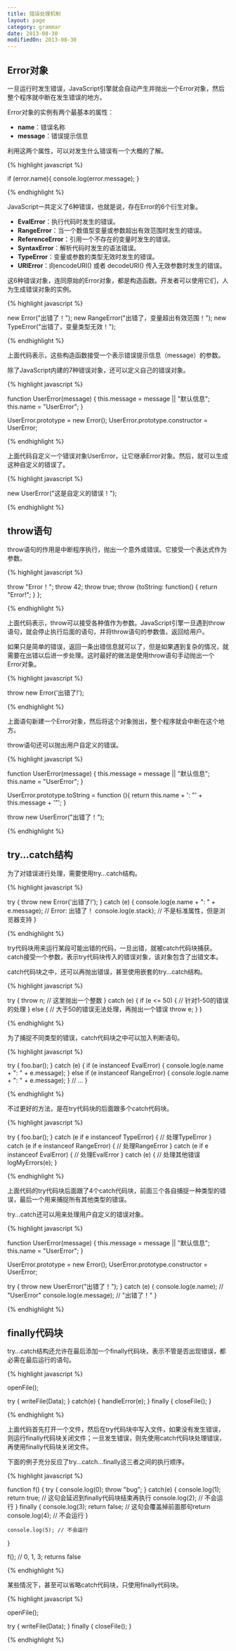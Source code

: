 ```yaml
---
title: 错误处理机制
layout: page
category: grammar
date: 2013-08-30
modifiedOn: 2013-08-30
---
```


## Error对象

一旦运行时发生错误，JavaScript引擎就会自动产生并抛出一个Error对象，然后整个程序就中断在发生错误的地方。

Error对象的实例有两个最基本的属性：

- **name**：错误名称
- **message**：错误提示信息

利用这两个属性，可以对发生什么错误有一个大概的了解。

{% highlight javascript %}

if (error.name){
	console.log(error.message);
}

{% endhighlight %}

JavaScript一共定义了6种错误，也就是说，存在Error的6个衍生对象。

- **EvalError**：执行代码时发生的错误。
- **RangeError**：当一个数值型变量或参数超出有效范围时发生的错误。
- **ReferenceError**：引用一个不存在的变量时发生的错误。
- **SyntaxError**：解析代码时发生的语法错误。
- **TypeError**：变量或参数的类型无效时发生的错误。
- **URIError**：向encodeURI() 或者 decodeURI() 传入无效参数时发生的错误。

这6种错误对象，连同原始的Error对象，都是构造函数。开发者可以使用它们，人为生成错误对象的实例。

{% highlight javascript %}

new Error("出错了！");
new RangeError("出错了，变量超出有效范围！");
new TypeError("出错了，变量类型无效！");

{% endhighlight %}

上面代码表示，这些构造函数接受一个表示错误提示信息（message）的参数。

除了JavaScript内建的7种错误对象，还可以定义自己的错误对象。

{% highlight javascript %}

function UserError(message) {
   this.message = message || "默认信息";
   this.name = "UserError";
}

UserError.prototype = new Error();
UserError.prototype.constructor = UserError;

{% endhighlight %}

上面代码自定义一个错误对象UserError，让它继承Error对象。然后，就可以生成这种自定义的错误了。

{% highlight javascript %}

new UserError("这是自定义的错误！");

{% endhighlight %}

## throw语句

throw语句的作用是中断程序执行，抛出一个意外或错误。它接受一个表达式作为参数。

{% highlight javascript %}

throw "Error！"; 
throw 42;
throw true;
throw {toString: function() { return "Error!"; } };

{% endhighlight %}

上面代码表示，throw可以接受各种值作为参数。JavaScript引擎一旦遇到throw语句，就会停止执行后面的语句，并将throw语句的参数值，返回给用户。

如果只是简单的错误，返回一条出错信息就可以了，但是如果遇到复杂的情况，就需要在出错以后进一步处理。这时最好的做法是使用throw语句手动抛出一个Error对象。

{% highlight javascript %}

throw new Error('出错了!');

{% endhighlight %}

上面语句新建一个Error对象，然后将这个对象抛出，整个程序就会中断在这个地方。

throw语句还可以抛出用户自定义的错误。

{% highlight javascript %}

function UserError(message) {
   this.message = message || "默认信息";
   this.name = "UserError";
}

UserError.prototype.toString = function (){
  return this.name + ': "' + this.message + '"';
}

throw new UserError("出错了！");

{% endhighlight %}

## try...catch结构

为了对错误进行处理，需要使用try...catch结构。

{% highlight javascript %}

try {
    throw new Error('出错了!');
} catch (e) {
    console.log(e.name + ": " + e.message);  // Error: 出错了！
    console.log(e.stack);  // 不是标准属性，但是浏览器支持
}

{% endhighlight %}

try代码块用来运行某段可能出错的代码，一旦出错，就被catch代码块捕获。catch接受一个参数，表示try代码块传入的错误对象，该对象包含了出错文本。

catch代码块之中，还可以再抛出错误，甚至使用嵌套的try...catch结构。

{% highlight javascript %}

try {
   throw n; // 这里抛出一个整数
} catch (e) {
   if (e <= 50) {
      // 针对1-50的错误的处理
   } else {
      // 大于50的错误无法处理，再抛出一个错误
      throw e;
   }
}

{% endhighlight %}

为了捕捉不同类型的错误，catch代码块之中可以加入判断语句。

{% highlight javascript %}

try {
  foo.bar();
} catch (e) {
  if (e instanceof EvalError) {
    console.log(e.name + ": " + e.message);
  } else if (e instanceof RangeError) {
    console.log(e.name + ": " + e.message);
  }
  // ... 
}

{% endhighlight %}

不过更好的方法，是在try代码块的后面跟多个catch代码块。

{% highlight javascript %}

try {
   foo.bar();
} catch (e if e instanceof TypeError) {
   // 处理TypeError
} catch (e if e instanceof RangeError) {
   // 处理RangeError
} catch (e if e instanceof EvalError) {
   // 处理EvalError
} catch (e) {
   // 处理其他错误
   logMyErrors(e); 
}

{% endhighlight %}

上面代码的try代码块后面跟了4个catch代码块，前面三个各自捕捉一种类型的错误，最后一个用来捕捉所有其他类型的错误。

try...catch还可以用来处理用户自定义的错误对象。

{% highlight javascript %}

function UserError(message) {
   this.message = message || "默认信息";
   this.name = "UserError";
}

UserError.prototype = new Error();
UserError.prototype.constructor = UserError;

try {
  throw new UserError("出错了！");
} catch (e) {
  console.log(e.name);     // "UserError"
  console.log(e.message);  // "出错了！"
}

{% endhighlight %}

## finally代码块

try...catch结构还允许在最后添加一个finally代码块，表示不管是否出现错误，都必需在最后运行的语句。

{% highlight javascript %}

openFile();

try {
   writeFile(Data);
} catch(e) {
    handleError(e);
} finally {
   closeFile();
}

{% endhighlight %}

上面代码首先打开一个文件，然后在try代码块中写入文件，如果没有发生错误，则运行finally代码块关闭文件；一旦发生错误，则先使用catch代码块处理错误，再使用finally代码块关闭文件。

下面的例子充分反应了try...catch...finally这三者之间的执行顺序。

{% highlight javascript %}

function f() {
    try {
        console.log(0);
        throw "bug";
    } catch(e) {
        console.log(1);
        return true; // 这句会延迟到finally代码块结束再执行
        console.log(2); // 不会运行
    } finally {
        console.log(3);
        return false; // 这句会覆盖掉前面那句return
        console.log(4); // 不会运行
    }
    
    console.log(5); // 不会运行
}

f(); // 0, 1, 3; returns false

{% endhighlight %}

某些情况下，甚至可以省略catch代码块，只使用finally代码块。

{% highlight javascript %}

openFile();

try {
   writeFile(Data);
} finally {
   closeFile();
}

{% endhighlight %}

